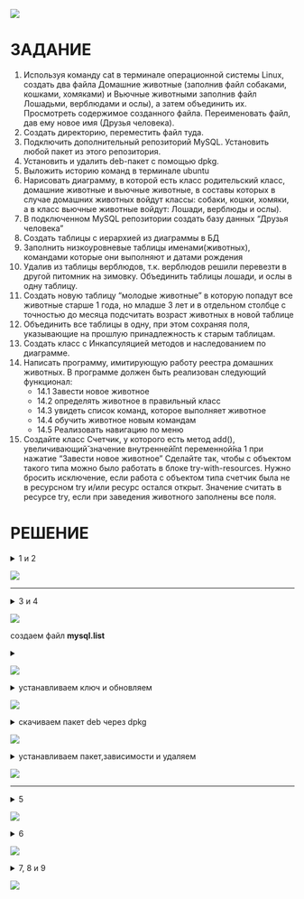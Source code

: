 ![](pics/1.png)
# ЗАДАНИЕ
1. Используя команду cat в терминале операционной системы Linux, создать
   два файла Домашние животные (заполнив файл собаками, кошками,
   хомяками) и Вьючные животными заполнив файл Лошадьми, верблюдами и
   ослы), а затем объединить их. Просмотреть содержимое созданного файла.
   Переименовать файл, дав ему новое имя (Друзья человека).
2. Создать директорию, переместить файл туда.
3. Подключить дополнительный репозиторий MySQL. Установить любой пакет
   из этого репозитория.
4. Установить и удалить deb-пакет с помощью dpkg.
5. Выложить историю команд в терминале ubuntu
6. Нарисовать диаграмму, в которой есть класс родительский класс, домашние
   животные и вьючные животные, в составы которых в случае домашних
   животных войдут классы: собаки, кошки, хомяки, а в класс вьючные животные
   войдут: Лошади, верблюды и ослы).
7. В подключенном MySQL репозитории создать базу данных “Друзья
   человека”
8. Создать таблицы с иерархией из диаграммы в БД
9. Заполнить низкоуровневые таблицы именами(животных), командами
   которые они выполняют и датами рождения
10. Удалив из таблицы верблюдов, т.к. верблюдов решили перевезти в другой
    питомник на зимовку. Объединить таблицы лошади, и ослы в одну таблицу.
11. Создать новую таблицу “молодые животные” в которую попадут все
    животные старше 1 года, но младше 3 лет и в отдельном столбце с точностью
    до месяца подсчитать возраст животных в новой таблице
12. Объединить все таблицы в одну, при этом сохраняя поля, указывающие на
    прошлую принадлежность к старым таблицам.
13. Создать класс с Инкапсуляцией методов и наследованием по диаграмме.
14. Написать программу, имитирующую работу реестра домашних животных.
    В программе должен быть реализован следующий функционал:
    * 14.1 Завести новое животное
    * 14.2 определять животное в правильный класс
    * 14.3 увидеть список команд, которое выполняет животное
    * 14.4 обучить животное новым командам
    * 14.5 Реализовать навигацию по меню
15. Создайте класс Счетчик, у которого есть метод add(), увеличивающий̆
    значение внутренней̆int переменной̆на 1 при нажатие “Завести новое
    животное” Сделайте так, чтобы с объектом такого типа можно было работать в
    блоке try-with-resources. Нужно бросить исключение, если работа с объектом
    типа счетчик была не в ресурсном try и/или ресурс остался открыт. Значение
    считать в ресурсе try, если при заведения животного заполнены все поля.

#  РЕШЕНИЕ
<details>
    <summary>1 и 2</summary>

    cat > pets
    cat > pack-animals
    cat pets pack-animals > animals
    cat animals
    mv animals human\ friends
    mkdir dir-animals
    mv human\ friends dir-animals/
    cat dir-animals/human\ friends

</details>

![](pics/2.png)

--- 

<details>
    <summary>3 и 4</summary>

    sudo apt install mysql-client
    
</details>

![](pics/3.png)

создаем файл __mysql.list__ 

<details>
    <summary></summary>

    cd /etc/apt/sources.list.d/
    sudo touch mysql.list
    sudo nano mysql.list

</details>

![](pics/4.png)

<details>
    <summary>устанавливаем ключ и обновляем</summary>

    sudo apt-key adv __keyserver pgp.mit.edu --recv-keys 3A79BD29
    sudo apt update

</details>

![](pics/5.png)


<details>
    <summary>скачиваем  пакет deb через dpkg</summary>

    wget http://cz.archive.ubuntu.com/ubuntu/pool/main/e/ed/ed_1.18-1_amd64.deb
    

</details>

![](pics/6.png)

<details>
    <summary>устанавливаем пакет,зависимости и удаляем</summary>

    sudo dpkg -i ed_1.18-1_amd64.deb
    sudo apt -f install
    sudo dpkg -r ed_1.18-1_amd64


</details>

![](pics/7.png)

___

<details>
    <summary>5</summary>

    история

</details>

![](pics/8.png)

<details>
    <summary>6</summary>

    диаграмма

</details>


![](pics/9.png)

<details>
    <summary>7, 8 и 9</summary>

    sudo mysql -u root
    mysql> CREATE DATABASE human_friends;
    USE DATABASE human_friends;


    CREATE TABLE animals (
    id INT PRIMARY KEY AUTO_INCREMENT,
    type_animals VARCHAR(20));

    CREATE TABLE piece_animals (
    id INT PRIMARY KEY AUTO_INCREMENT,
    name VARCHAR(15),
    animals_id INT,
    FOREIGN KEY (animals_id) REFERENCES animals(id));

    CREATE TABLE individuals (
    id INT PRIMARY KEY AUTO_INCREMENT,
    name VARCHAR(15),
    command VARCHAR(10),
    birthday DATE,
    piece_animals_id INT,
    FOREIGN KEY (piece_animals_id) REFERENCES piece_animals(id));

    INSERT INTO animals (type_animals)
    VALUES ('pets'),
    ('pack_animals');

    INSERT INTO piece_animals (name, animals_id)
    VALUES ('dogs', 1),
    ('cats', 1),
    ('hamsters', 1),
    ('horses', 2),
    ('camels', 2),
    ('donkeys', 2);

    INSERT INTO individuals ( name, command, birthday, piece_animals_id)
    VALUES ('FRED', 'Sit ', '2018-07-04', 4),
    ('TUT', 'Play dead', '2017-04-03', 2),
    ('TODDY', 'Jump or Up', '2020-02-23', 3),
    ('LUCKY', 'Right ', '2020-05-18', 2),
    ('KITTY', 'Back-up', '2016-11-01', 5),
    ('PAUL', 'Go to Bed', '2022-03-03', 1),
    ('ROCKY', 'Stand ', '2020-10-24', 6),
    ('QUEEN', 'Left ', '2021-12-18', 2),
    ('SNOWY', 'Down ', '2018-01-01', 3),
    ('CUDDLES', 'Place ', '2019-06-28', 1),
    ('PERKY', 'Eat', '2022-04-03', 5),
    ('CAVALIER', 'Search', '2022-04-18', 3);


</details>


![](pics/10.png)





